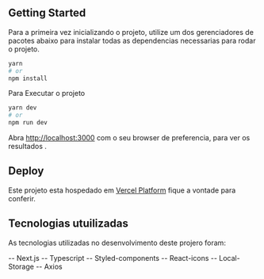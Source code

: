## Getting Started

Para a primeira vez inicializando o projeto, utilize um dos gerenciadores de pacotes abaixo para instalar todas as dependencias necessarias para rodar o projeto.

```bash
yarn
# or
npm install

```
Para Executar o projeto

```bash
yarn dev
# or
npm run dev

```

Abra [http://localhost:3000](http://localhost:3000) com o seu browser de preferencia, para ver os resultados .


## Deploy 
Este projeto esta hospedado em [Vercel Platform](https://) fique a vontade para conferir.


## Tecnologias utuilizadas
As tecnologias utilizadas no desenvolvimento deste projero foram:

-- Next.js
-- Typescript
-- Styled-components
-- React-icons
-- Local-Storage
-- Axios

